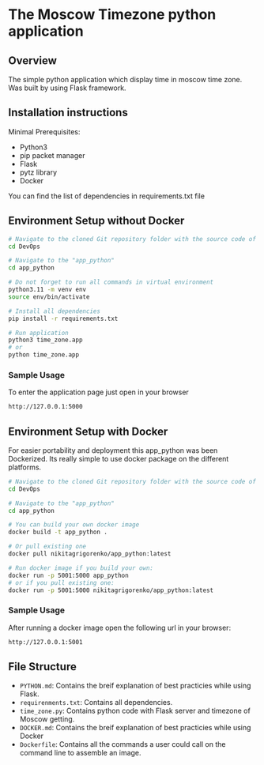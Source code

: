 # The Moscow Timezone python application

## Overview

The simple python application which display time in moscow time zone. Was built by using Flask framework.

## Installation instructions

Minimal Prerequisites:

- Python3
- pip packet manager
- Flask
- pytz library
- Docker

You can find the list of dependencies in requirements.txt file

## Environment Setup without Docker

```bash
# Navigate to the cloned Git repository folder with the source code of the tool
cd DevOps

# Navigate to the "app_python"
cd app_python

# Do not forget to run all commands in virtual environment
python3.11 -m venv env
source env/bin/activate

# Install all dependencies
pip install -r requirements.txt

# Run application
python3 time_zone.app
# or 
python time_zone.app
```

### Sample Usage

To enter the application page just open in your browser

```bash
http://127.0.0.1:5000
```


## Environment Setup with Docker
For easier portability and deployment this app_python was been Dockerized. Its really simple to use docker package on the different platforms.

```bash
# Navigate to the cloned Git repository folder with the source code of the tool
cd DevOps

# Navigate to the "app_python"
cd app_python

# You can build your own docker image
docker build -t app_python . 

# Or pull existing one
docker pull nikitagrigorenko/app_python:latest

# Run docker image if you build your own:
docker run -p 5001:5000 app_python
# or if you pull existing one:
docker run -p 5001:5000 nikitagrigorenko/app_python:latest
```

### Sample Usage

After running a docker image open the following url in your browser:

```bash
http://127.0.0.1:5001
```


## File Structure

- `PYTHON.md`: Contains the breif explanation of best practicies while using Flask.
- `requirenments.txt`: Contains all dependencies.
- `time_zone.py`: Contains python code with Flask server and timezone of Moscow getting.
- `DOCKER.md`: Contains the breif explanation of best practicies while using Docker
- `Dockerfile`: Contains all the commands a user could call on the command line to assemble an image.
